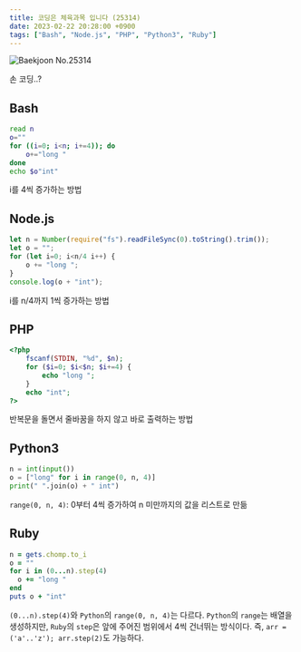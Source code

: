 ```yaml
---
title: 코딩은 체육과목 입니다 (25314)
date: 2023-02-22 20:28:00 +0900
tags: ["Bash", "Node.js", "PHP", "Python3", "Ruby"]
---
```


![Baekjoon No.25314](https://cdn.jsdelivr.net/gh/kimzuni/cdn/blog/baekjoon-25314.png)

손 코딩..?

## Bash

```bash
read n
o=""
for ((i=0; i<n; i+=4)); do
	o+="long "
done
echo $o"int"
```

i를 4씩 증가하는 방법

## Node.js

```javascript
let n = Number(require("fs").readFileSync(0).toString().trim());
let o = "";
for (let i=0; i<n/4 i++) {
	o += "long ";
}
console.log(o + "int");
```

i를 n/4까지 1씩 증가하는 방법

## PHP

```php
<?php
	fscanf(STDIN, "%d", $n);
	for ($i=0; $i<$n; $i+=4) {
		echo "long ";
	}
	echo "int";
?>
```

반복문을 돌면서 줄바꿈을 하지 않고 바로 출력하는 방법

## Python3

```python
n = int(input())
o = ["long" for i in range(0, n, 4)]
print(" ".join(o) + " int")
```

`range(0, n, 4)`: 0부터 4씩 증가하여 n 미만까지의 값을 리스트로 만듦

## Ruby

```ruby
n = gets.chomp.to_i
o = ""
for i in (0...n).step(4)
  o += "long "
end
puts o + "int"
```

`(0...n).step(4)`와 `Python`의 `range(0, n, 4)`는 다르다.
`Python`의 `range`는 배열을 생성하지만, `Ruby`의 `step`은 앞에 주어진 범위에서 4씩 건너뛰는 방식이다.
즉, `arr = ('a'..'z'); arr.step(2)`도 가능하다.
